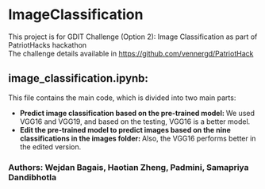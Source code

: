 # ImageClassification
This project is for GDIT Challenge (Option 2): Image Classification as part of PatriotHacks hackathon <br>
The challenge details available in https://github.com/vennergd/PatriotHack 


## image_classification.ipynb: 
This file contains the main code, which is divided into two main parts:
- <b>Predict image classification based on the pre-trained model: </b> We used VGG16 and VGG19, and based on the testing, VGG16 is a better model.
- <b>Edit the pre-trained model to predict images based on the nine classifications in the images folder: </b> Also, the VGG16 performs better in the edited version. 

### Authors: Wejdan Bagais, Haotian Zheng, Padmini, Samapriya Dandibhotla
